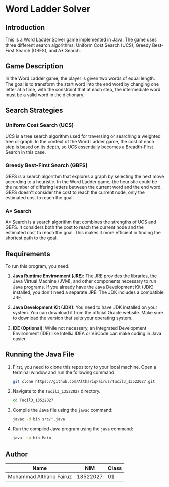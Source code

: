 # Word Ladder Solver

## Introduction
This is a Word Ladder Solver game implemented in Java. The game uses three different search algorithms: Uniform Cost Search (UCS), Greedy Best-First Search (GBFS), and A* Search.

## Game Description
In the Word Ladder game, the player is given two words of equal length. The goal is to transform the start word into the end word by changing one letter at a time, with the constraint that at each step, the intermediate word must be a valid word in the dictionary.

## Search Strategies
### Uniform Cost Search (UCS)
UCS is a tree search algorithm used for traversing or searching a weighted tree or graph. In the context of the Word Ladder game, the cost of each step is based on its depth, so UCS essentially becomes a Breadth-First Search in this case.

### Greedy Best-First Search (GBFS)
GBFS is a search algorithm that explores a graph by selecting the next move according to a heuristic. In the Word Ladder game, the heuristic could be the number of differing letters between the current word and the end word. GBFS doesn't consider the cost to reach the current node, only the estimated cost to reach the goal.

### A* Search
A* Search is a search algorithm that combines the strengths of UCS and GBFS. It considers both the cost to reach the current node and the estimated cost to reach the goal. This makes it more efficient in finding the shortest path to the goal.

## Requirements

To run this program, you need:

1. **Java Runtime Environment (JRE)**: The JRE provides the libraries, the Java Virtual Machine (JVM), and other components necessary to run Java programs. If you already have the Java Development Kit (JDK) installed, you don't need a separate JRE. The JDK includes a compatible JRE.

2. **Java Development Kit (JDK)**: You need to have JDK installed on your system. You can download it from the official Oracle website. Make sure to download the version that suits your operating system.

3. **IDE (Optional)**: While not necessary, an Integrated Development Environment (IDE) like IntelliJ IDEA or VSCode can make coding in Java easier.

## Running the Java File

1. First, you need to clone this repository to your local machine. Open a terminal window and run the following command:
    ```bash
    git clone https://github.com/AlthariqFairuz/Tucil3_13522027.git
    ```

2. Navigate to the `Tucil3_13522027` directory.
    ```bash
    cd Tucil3_13522027
    ``` 
3. Compile the Java file using the `javac` command:

    ```bash
    javac -d bin src/*.java
    ```

4. Run the compiled Java program using the `java` command:

    ```bash
    java -cp bin Main
    ```
## Author

| Name | NIM | Class |
| ---- | -------- | ----- |
| Muhammad Althariq Fairuz | 13522027 | 01 |

